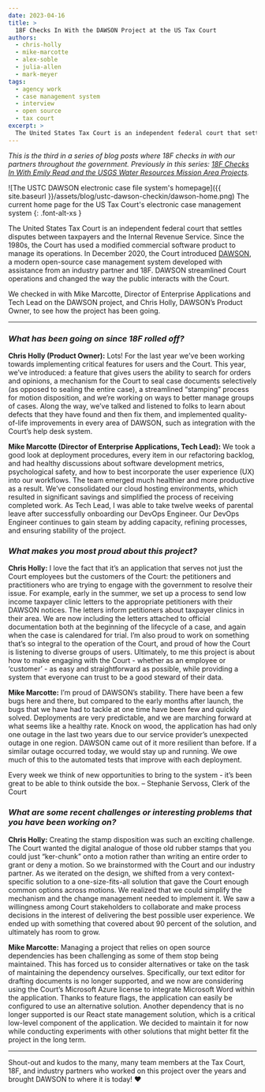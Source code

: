 ```yaml
---
date: 2023-04-16
title: >
  18F Checks In With the DAWSON Project at the US Tax Court
authors:
  - chris-holly
  - mike-marcotte
  - alex-soble
  - julia-allen
  - mark-meyer
tags:
  - agency work
  - case management system
  - interview
  - open source
  - tax court
excerpt: >
  The United States Tax Court is an independent federal court that settles disputes between taxpayers and the Internal Revenue Service. Since the 1980s, the Court has used a modified commercial software product to manage its operations. Last year the Court introduced DAWSON, a modern open-source case management system developed with assistance from an industry partner and 18F. DAWSON streamlined Court operations and changed the way the public interacts with the Court.
---
```


_This is the third in a series of blog posts where 18F checks in with our partners throughout the government. Previously in this series: [18F Checks In With Emily Read and the USGS Water Resources Mission Area Projects](https://18f.gsa.gov/2023/02/24/18f-checks-in-with-emily-read-and-the-usgs-water-resources-mission-area-projects/)._

![The USTC DAWSON electronic case file system's homepage]({{ site.baseurl }}/assets/blog/ustc-dawson-checkin/dawson-home.png)
The current home page for the US Tax Court's electronic case management system
{: .font-alt-xs }

The United States Tax Court is an independent federal court that settles disputes between taxpayers and the Internal Revenue Service. Since the 1980s, the Court has used a modified commercial software product to manage its operations. In December 2020, the Court introduced [DAWSON](https://www.dawson.ustaxcourt.gov), a modern open-source case management system developed with assistance from an industry partner and 18F. DAWSON streamlined Court operations and changed the way the public interacts with the Court.

We checked in with Mike Marcotte, Director of Enterprise Applications and Tech Lead on the DAWSON project, and Chris Holly, DAWSON’s Product Owner, to see how the project has been going.

-----

### _What has been going on since 18F rolled off?_
**Chris Holly (Product Owner):** Lots! For the last year we’ve been working towards implementing critical features for users and the Court. This year, we’ve introduced: a feature that gives users the ability to search for orders and opinions, a mechanism for the Court to seal case documents selectively (as opposed to sealing the entire case), a streamlined “stamping” process for motion disposition, and we’re working on ways to better manage groups of cases. Along the way, we’ve talked and listened to folks to learn about defects that they have found and then fix them, and implemented quality-of-life improvements in every area of DAWSON, such as integration with the Court’s help desk system.

**Mike Marcotte (Director of Enterprise Applications, Tech Lead):** We took a good look at deployment procedures, every item in our refactoring backlog, and had healthy discussions about software development metrics, psychological safety, and how to best incorporate the user experience (UX) into our workflows. The team emerged much healthier and more productive as a result. We’ve consolidated our cloud hosting environments, which resulted in significant savings and simplified the process of receiving completed work. As Tech Lead, I was able to take twelve weeks of parental leave after successfully onboarding our DevOps Engineer. Our DevOps Engineer continues to gain steam by adding capacity, refining processes, and ensuring stability of the project.

### _What makes you most proud about this project?_

**Chris Holly:** I love the fact that it’s an application that serves not just the Court employees but the customers of the Court: the petitioners and practitioners who are trying to engage with the government to resolve their issue.
For example, early in the summer, we set up a process to send low income taxpayer clinic letters to the appropriate petitioners with their DAWSON notices. The letters inform petitioners about taxpayer clinics in their area. We are now including the letters attached to official documentation both at the beginning of the lifecycle of a case, and again when the case is calendared for trial.
I’m also proud to work on something that’s so integral to the operation of the Court, and proud of how the Court is listening to diverse groups of users.
Ultimately, to me this project is about how to make engaging with the Court  - whether as an employee or ‘customer’ - as easy and straightforward as possible, while providing a system that everyone can trust to be a good steward of their data.

**Mike Marcotte:** I’m proud of DAWSON’s stability. There have been a few bugs here and there, but compared to the early months after launch, the bugs that we have had to tackle at one time have been few and quickly solved. Deployments are very predictable, and we are marching forward at what seems like a healthy rate. Knock on wood, the application has had only one outage in the last two years due to our service provider’s unexpected outage in one region. DAWSON came out of it more resilient than before. If a similar outage occurred  today, we would stay up and running. We owe much of this to the automated tests that improve with each deployment.

<div class="testimonial-blockquote" markdown=1>
Every week we think of new opportunities to bring to the system - it’s been great to be able to think outside the box.
<span>– Stephanie Servoss, Clerk of the Court</span>
</div>

### _What are some recent challenges or interesting problems that you have been working on?_

**Chris Holly:** Creating the stamp disposition was such an exciting challenge. The Court wanted the digital analogue of those old rubber stamps that you could just “ker-chunk” onto a motion rather than writing an entire order to grant or deny a motion. So we brainstormed with the Court and our industry partner. As we iterated on the design, we shifted from a very context-specific solution to a one-size-fits-all solution that gave the Court enough common options across motions. We realized that we could simplify the mechanism and the change management needed to implement it.  We saw  a willingness among Court stakeholders to collaborate and make process decisions in the interest of delivering the best possible user experience. We ended up with something that covered about 90 percent of the solution, and ultimately has room to grow.

**Mike Marcotte:** Managing a project that relies on open source dependencies has been challenging as some of them stop being maintained. This has forced us to consider alternatives or take on the task of maintaining the dependency ourselves. Specifically, our text editor for drafting documents is no longer supported, and we now are considering using the Court’s Microsoft Azure license to integrate Microsoft Word within the application. Thanks to feature flags, the application can easily be configured to use an alternative solution. Another dependency that is no longer supported is our React state management solution, which is a critical low-level component of the application. We decided to maintain it for now while conducting experiments with other solutions that might better fit the project in the long term.

-----

Shout-out and kudos to the many, many team members at the Tax Court, 18F, and industry partners who worked on this project over the years and brought DAWSON to where it is today! :heart:
